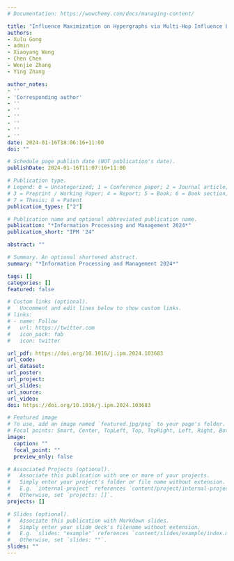 ```yaml
---
# Documentation: https://wowchemy.com/docs/managing-content/

title: "Influence Maximization on Hypergraphs via Multi-Hop Influence Estimation"
authors: 
- Xulu Gong
- admin
- Xiaoyang Wang
- Chen Chen
- Wenjie Zhang
- Ying Zhang

author_notes:
- ''
- 'Corresponding author'
- ''
- ''
- ''
- ''
- ''
- ''
date: 2024-01-16T18:06:16+11:00
doi: ""

# Schedule page publish date (NOT publication's date).
publishDate: 2024-01-16T11:07:16+11:00

# Publication type.
# Legend: 0 = Uncategorized; 1 = Conference paper; 2 = Journal article;
# 3 = Preprint / Working Paper; 4 = Report; 5 = Book; 6 = Book section;
# 7 = Thesis; 8 = Patent
publication_types: ["2"]

# Publication name and optional abbreviated publication name.
publication: "*Information Processing and Management 2024*"
publication_short: "IPM '24"

abstract: ""

# Summary. An optional shortened abstract.
summary: "*Information Processing and Management 2024*"

tags: []
categories: []
featured: false

# Custom links (optional).
#   Uncomment and edit lines below to show custom links.
# links:
# - name: Follow
#   url: https://twitter.com
#   icon_pack: fab
#   icon: twitter

url_pdf: https://doi.org/10.1016/j.ipm.2024.103683
url_code:
url_dataset:
url_poster:
url_project:
url_slides: 
url_source:
url_video:
doi: https://doi.org/10.1016/j.ipm.2024.103683

# Featured image
# To use, add an image named `featured.jpg/png` to your page's folder. 
# Focal points: Smart, Center, TopLeft, Top, TopRight, Left, Right, BottomLeft, Bottom, BottomRight.
image:
  caption: ""
  focal_point: ""
  preview_only: false

# Associated Projects (optional).
#   Associate this publication with one or more of your projects.
#   Simply enter your project's folder or file name without extension.
#   E.g. `internal-project` references `content/project/internal-project/index.md`.
#   Otherwise, set `projects: []`.
projects: []

# Slides (optional).
#   Associate this publication with Markdown slides.
#   Simply enter your slide deck's filename without extension.
#   E.g. `slides: "example"` references `content/slides/example/index.md`.
#   Otherwise, set `slides: ""`.
slides: ""
---
```

